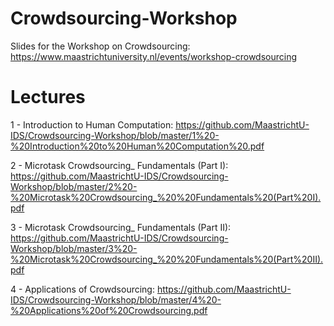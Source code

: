 # Crowdsourcing-Workshop
Slides for the Workshop on Crowdsourcing: https://www.maastrichtuniversity.nl/events/workshop-crowdsourcing

# Lectures
1 - Introduction to Human Computation: https://github.com/MaastrichtU-IDS/Crowdsourcing-Workshop/blob/master/1%20-%20Introduction%20to%20Human%20Computation%20.pdf

2 - Microtask Crowdsourcing_ Fundamentals (Part I): https://github.com/MaastrichtU-IDS/Crowdsourcing-Workshop/blob/master/2%20-%20Microtask%20Crowdsourcing_%20%20Fundamentals%20(Part%20I).pdf

3 - Microtask Crowdsourcing_ Fundamentals (Part II): https://github.com/MaastrichtU-IDS/Crowdsourcing-Workshop/blob/master/3%20-%20Microtask%20Crowdsourcing_%20%20Fundamentals%20(Part%20II).pdf

4 - Applications of Crowdsourcing: https://github.com/MaastrichtU-IDS/Crowdsourcing-Workshop/blob/master/4%20-%20Applications%20of%20Crowdsourcing.pdf
